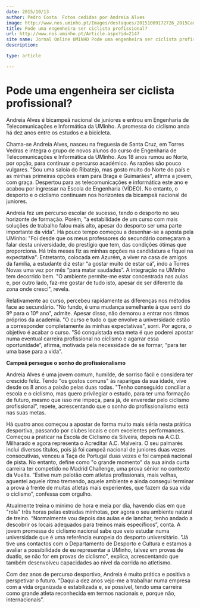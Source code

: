 ```yaml
---
date: 2015/10/13
author: Pedro Costa  Fotos cedidas por Andreia Alves
image: http://www.nos.uminho.pt/Images/destaques/20151009172726_2015CampeonatoNacional.jpg
title: Pode uma engenheira ser ciclista profissional?
url: http://www.nos.uminho.pt/Article.aspx?id=2147
site name: Jornal Online UMINHO Pode uma engenheira ser ciclista profissional?
description: 

type: article

---
```

# Pode uma engenheira ser ciclista profissional?




Andreia Alves é bicampeã nacional de juniores e entrou em Engenharia de Telecomunicações e Informática da UMinho. A promessa do ciclismo anda há dez anos entre os estudos e a bicicleta.

Chama-se Andreia Alves, nasceu na freguesia de Santa Cruz, em Torres Vedras e integra o grupo de novos alunos do curso de Engenharia de Telecomunicações e Informática da UMinho. Aos 18 anos rumou ao Norte, por opção, para continuar o percurso académico. As razões são pouco vulgares. "Sou uma saloia do Ribatejo, mas gosto muito do Norte do país e as minhas primeiras opções eram para Braga e Guimarães", afirma a jovem, com graça. Despertou para as telecomunicações e informática este ano e acabou por ingressar na Escola de Engenharia (VÍDEO). No entanto, o desporto e o ciclismo continuam nos horizontes da bicampeã nacional de juniores.


Andreia fez um percurso escolar de sucesso, tendo o desporto no seu horizonte de formação. Porém, "a estabilidade de um curso com mais soluções de trabalho falou mais alto, apesar do desporto ser uma parte importante da vida". Há pouco tempo começou a desenhar-se a aposta pela UMinho: "Foi desde que os meus professores do secundário começaram a falar desta universidade, do prestígio que tem, das condições ótimas que proporciona. Há três meses fiz as minhas opções na candidatura e fiquei na expectativa". Entretanto, colocada em Azurém, a viver na casa de amigos da família, a estudante diz estar “a gostar muito de estar cá”, indo a Torres Novas uma vez por mês “para matar saudades”. A integração na UMinho tem decorrido bem. "O ambiente permite-me estar concentrada nas aulas e, por outro lado, faz-me gostar de tudo isto, apesar de ser diferente da zona onde cresci", revela.


Relativamente ao curso, percebeu rapidamente as diferenças nos métodos face ao secundário. "No fundo, é uma mudança semelhante à que senti do 9º para o 10º ano", admite. Apesar disso, não demorou a entrar nos ritmos próprios da academia. "O curso e tudo o que envolve a universidade estão a corresponder completamente às minhas expectativas", sorri. Por agora, o objetivo é acabar o curso. "Só conquistada esta meta é que poderei apostar numa eventual carreira profissional no ciclismo e agarrar essa oportunidade”, afirma, motivada pela necessidade de se formar, “para ter uma base para a vida".



**Campeã persegue o sonho do profissionalismo** 


Andreia Alves é uma jovem comum, humilde, de sorriso fácil e considera ter crescido feliz. Tendo "os gostos comuns" às raparigas da sua idade, vive desde os 8 anos a paixão pelas duas rodas. "Tenho conseguido conciliar a escola e o ciclismo, mas quero privilegiar o estudo, para ter uma formação de futuro, mesmo que isso me impeça, para já, de enveredar pelo ciclismo profissional”, repete, acrescentando que o sonho do profissionalismo está nas suas metas.

Há quatro anos começou a apostar de forma muito mais séria nesta prática desportiva, passando por clubes locais e com excelentes performances. Começou a praticar na Escola de Ciclismo da Silveira, depois na A.C.D. Milharado e agora representa o Acreditar A.C. Malveira. O seu palmarés inclui diversos títulos, pois já foi campeã nacional de juniores duas vezes consecutivas, venceu a Taça de Portugal duas vezes e foi campeã nacional de pista. No entanto, define como "o grande momento" da sua ainda curta carreira ter competido no Madrid Challenge, uma prova sénior no contexto da Vuelta. “Estive num pelotão com atletas profissionais, mais velhas, aguentei aquele ritmo tremendo, aquele ambiente e ainda consegui terminar a prova à frente de muitas atletas mais experientes, que fazem da sua vida o ciclismo”, confessa com orgulho.


Atualmente treina o mínimo de hora e meia por dia, havendo dias em que "rola" três horas pelas estradas minhotas, por agora o seu ambiente natural de treino. “Normalmente vou depois das aulas e de lanchar, tenho andado a descobrir os locais adequados para treinos mais específicos”, conta. A jovem promessa do ciclismo nacional sabe que veio estudar numa universidade que é uma referência europeia do desporto universitário. "Já tive uns contactos com o Departamento de Desporto e Cultura e estamos a avaliar a possibilidade de eu representar a UMinho, talvez em provas de duatlo, se não for em provas de ciclismo", explica, acrescentando que também desenvolveu capacidades ao nível da corrida no atletismo.

Com dez anos de percurso desportivo, Andreia é muito prática e positiva a perspetivar o futuro. "Daqui a dez anos vejo-me a trabalhar numa empresa com a vida organizada e estabilizada e, se possível, tendo uma carreira como grande atleta reconhecida em termos nacionais e, porque não, internacionais”.
